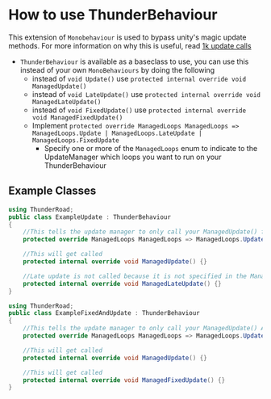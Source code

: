 # How to use ThunderBehaviour

This extension of `Monobehaviour` is used to bypass unity's magic update methods.
For more information on why this is useful, read [1k update calls](https://blog.unity.com/technology/1k-update-calls)


- `ThunderBehaviour` is available as a baseclass to use, you can use this instead of your own `MonoBehaviours` by doing the following
    - instead of `void Update()` use `protected internal override void ManagedUpdate()`
    - instead of `void LateUpdate()` use `protected internal override void ManagedLateUpdate()`
    - instead of `void FixedUpdate()` use `protected internal override void ManagedFixedUpdate()`
    - Implement `protected override ManagedLoops ManagedLoops => ManagedLoops.Update | ManagedLoops.LateUpdate | ManagedLoops.FixedUpdate`
        - Specify one or more of the `ManagedLoops` enum to indicate to the UpdateManager which loops you want to run on your ThunderBehaviour


## Example Classes

```csharp
using ThunderRoad;
public class ExampleUpdate : ThunderBehaviour
{
    //This tells the update manager to only call your ManagedUpdate() function
    protected override ManagedLoops ManagedLoops => ManagedLoops.Update;

    //This will get called
    protected internal override void ManagedUpdate() {}

    //Late update is not called because it is not specified in the ManagedLoops
    protected internal override void ManagedLateUpdate() {}
}
```

```csharp
using ThunderRoad;
public class ExampleFixedAndUpdate : ThunderBehaviour
{
    //This tells the update manager to only call your ManagedUpdate() AND ManagedFixedUpdate() functions
    protected override ManagedLoops ManagedLoops => ManagedLoops.Update | ManagedLoops.FixedUpdate;

    //This will get called
    protected internal override void ManagedUpdate() {}

    //This will get called
    protected internal override void ManagedFixedUpdate() {}
}
```